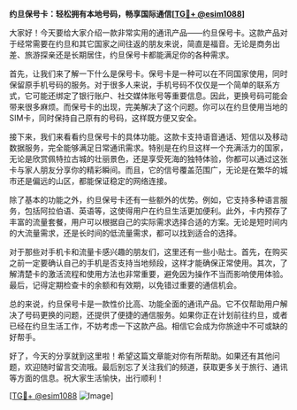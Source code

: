 **约旦保号卡：轻松拥有本地号码，畅享国际通信[[TG💪+ @esim1088](https://t.me/s/esim1088)]**

大家好！今天要给大家介绍一款非常实用的通讯产品——约旦保号卡。这款产品对于经常需要在约旦和其它国家之间往返的朋友来说，简直是福音。无论是商务出差、旅游探亲还是长期居住，约旦保号卡都能满足你的各种需求。

首先，让我们来了解一下什么是保号卡。保号卡是一种可以在不同国家使用，同时保留原手机号码的服务。对于很多人来说，手机号码不仅仅是一个简单的联系方式，它可能还绑定了银行账户、社交媒体账号等重要信息。因此，更换号码可能会带来很多麻烦。而保号卡的出现，完美解决了这个问题。你可以在约旦使用当地的SIM卡，同时保持自己原有的号码，这样既方便又安全。

接下来，我们来看看约旦保号卡的具体功能。这款卡支持语音通话、短信以及移动数据服务，完全能够满足日常通讯需求。特别是在约旦这样一个充满活力的国家，无论是欣赏佩特拉古城的壮丽景色，还是享受死海的独特体验，你都可以通过这张卡与家人朋友分享你的精彩瞬间。而且，它的信号覆盖范围广，无论是在繁华的城市还是偏远的山区，都能保证稳定的网络连接。

除了基本的功能之外，约旦保号卡还有一些额外的优势。例如，它支持多种语言服务，包括阿拉伯语、英语等，这使得用户在约旦生活更加便利。此外，卡内预存了丰富的流量套餐，用户可以根据自己的实际需求选择合适的方案。无论是短时间内的大流量需求，还是长时间的低流量需求，都可以找到适合的选择。

对于那些对手机卡和流量卡感兴趣的朋友们，这里还有一些小贴士。首先，在购买之前一定要确认自己的手机是否支持当地频段，这样才能确保正常使用。其次，了解清楚卡的激活流程和使用方法也非常重要，避免因为操作不当而影响使用体验。最后，记得定期检查卡的余额和有效期，以免错过重要的通信机会。

总的来说，约旦保号卡是一款性价比高、功能全面的通讯产品。它不仅帮助用户解决了号码更换的问题，还提供了便捷的通信服务。如果你正在计划前往约旦，或者已经在约旦生活工作，不妨考虑一下这款产品。相信它会成为你旅途中不可或缺的好帮手。

好了，今天的分享就到这里啦！希望这篇文章能对你有所帮助。如果还有其他问题，欢迎随时留言交流哦。最后别忘了关注我们的频道，获取更多关于旅行、通讯等方面的信息。祝大家生活愉快，出行顺利！

[[TG💪+ @esim1088](https://t.me/s/esim1088) ![Image](https://i.postimg.cc/4NQfJmqS/Snipaste-2025-05-13-00-14-12.png)]